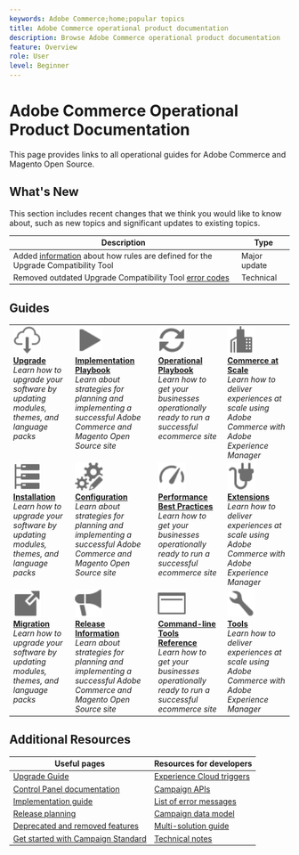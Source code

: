 ```yaml
---
keywords: Adobe Commerce;home;popular topics
title: Adobe Commerce operational product documentation
description: Browse Adobe Commerce operational product documentation
feature: Overview
role: User
level: Beginner
---
```


# Adobe Commerce Operational Product Documentation

This page provides links to all operational guides for Adobe Commerce and Magento Open Source.

## What's New

This section includes recent changes that we think you would like to know about, such as new topics and significant updates to existing topics.

| Description                                                                                                                        | Type         |
|------------------------------------------------------------------------------------------------------------------------------------|--------------|
| Added [information](upgrade/upgrade-compatibility-tool/overview.md) about how rules are defined for the Upgrade Compatibility Tool | Major update |
| Removed outdated Upgrade Compatibility Tool [error codes](upgrade/upgrade-compatibility-tool/error-messages.md)                    | Technical    |

## Guides

<table>
<tr>
  <td valign="top">
    <a href="upgrade/overview.md">
      <img alt="Upgrade" src="assets/icons/download-cloud.svg" width="50" height="50"/>
    </a>
    <div>
    <a href="upgrade/overview.md"><strong>Upgrade</strong></a>
    </div>
    <em>Learn how to upgrade your software by updating modules, themes, and language packs</em>
    <br>
  </td>
  <td valign="top">
    <a href="implementation-playbook/overview.md">
      <img alt="Implementation" src="assets/icons/play.svg" width="50" height="50"/>
    </a>
    <div>
    <a href="implementation-playbook/overview.md"><strong>Implementation Playbook</strong></a>
    </div>
    <em>Learn about strategies for planning and implementing a successful Adobe Commerce and Magento Open Source site</em>
    <br>
  </td>
  <td valign="top">
    <a href="operational-playbook/overview.md">
       <img alt="Operations" src="assets/icons/refresh.svg" width="50" height="50"/>
    </a>
    <div>
    <a href="operational-playbook/overview.md"><strong>Operational Playbook</strong></a>
    </div>
    <em>Learn how to get your businesses operationally ready to run a successful ecommerce site</em>
    <br>
  </td>
  <td valign="top">
    <a href="operational-playbook/overview.md">
       <img alt="Enterprise" src="assets/icons/enterprise.svg" width="50" height="50"/>
    </a>
    <div>
    <a href="commerce-at-scale/overview.md"><strong>Commerce at Scale</strong></a>
    </div>
    <em>Learn how to deliver experiences at scale using Adobe Commerce with Adobe Experience Manager</em>
    <br>
  </td>
</tr>
<tr>
  <td valign="top">
    <a href="https://devdocs.magento.com/guides/v2.4/install-gde/install-flow-diagram.html">
      <img alt="Installation" src="assets/icons/servers.svg" width="50" height="50"/>
    </a>
    <div>
    <a href="https://devdocs.magento.com/guides/v2.4/install-gde/install-flow-diagram.html"><strong>Installation</strong></a>
    </div>
    <em>Learn how to upgrade your software by updating modules, themes, and language packs</em>
    <br>
  </td>
  <td valign="top">
    <a href="https://devdocs.magento.com/guides/v2.4/config-guide/bk-config-guide.html">
      <img alt="Configuration" src="assets/icons/gears-edit.svg" width="50" height="50"/>
    </a>
    <div>
    <a href="https://devdocs.magento.com/guides/v2.4/config-guide/bk-config-guide.html"><strong>Configuration</strong></a>
    </div>
    <em>Learn about strategies for planning and implementing a successful Adobe Commerce and Magento Open Source site</em>
    <br>
  </td>
  <td valign="top">
    <a href="https://devdocs.magento.com/guides/v2.4/performance-best-practices/introduction.html">
       <img alt="Performance" src="assets/icons/gauge.svg" width="50" height="50"/>
    </a>
    <div>
    <a href="https://devdocs.magento.com/guides/v2.4/performance-best-practices/introduction.html"><strong>Performance Best Practices</strong></a>
    </div>
    <em>Learn how to get your businesses operationally ready to run a successful ecommerce site</em>
    <br>
  </td>
  <td valign="top">
    <a href="https://devdocs.magento.com/extensions/">
       <img alt="Extensions" src="assets/icons/extension.svg" width="50" height="50"/>
    </a>
    <div>
    <a href="https://devdocs.magento.com/extensions/"><strong>Extensions</strong></a>
    </div>
    <em>Learn how to deliver experiences at scale using Adobe Commerce with Adobe Experience Manager</em>
    <br>
  </td>
</tr>
<tr>
  <td valign="top">
    <a href="https://devdocs.magento.com/guides/v2.4/migration/bk-migration-guide.html">
      <img alt="Migration" src="assets/icons/move-to.svg" width="50" height="50"/>
    </a>
    <div>
    <a href="https://devdocs.magento.com/guides/v2.4/migration/bk-migration-guide.html"><strong>Migration</strong></a>
    </div>
    <em>Learn how to upgrade your software by updating modules, themes, and language packs</em>
    <br>
  </td>
  <td valign="top">
    <a href="https://devdocs.magento.com/guides/v2.4/release-notes/bk-release-notes.html">
      <img alt="Release Information" src="assets/icons/promote.svg" width="50" height="50"/>
    </a>
    <div>
    <a href="https://devdocs.magento.com/guides/v2.4/release-notes/bk-release-notes.html"><strong>Release Information</strong></a>
    </div>
    <em>Learn about strategies for planning and implementing a successful Adobe Commerce and Magento Open Source site</em>
    <br>
  </td>
  <td valign="top">
    <a href="https://devdocs.magento.com/guides/v2.4/reference/cli/magento.html">
       <img alt="Command-line tools" src="assets/icons/page-rule.svg" width="50" height="50"/>
    </a>
    <div>
    <a href="https://devdocs.magento.com/guides/v2.4/reference/cli/magento.html"><strong>Command-line Tools Reference</strong></a>
    </div>
    <em>Learn how to get your businesses operationally ready to run a successful ecommerce site</em>
    <br>
  </td>
  <td valign="top">
    <a href="https://devdocs.magento.com/quality-patches/tool.html">
       <img alt="Tools" src="assets/icons/wrench.svg" width="50" height="50"/>
    </a>
    <div>
    <a href="https://devdocs.magento.com/quality-patches/tool.html"><strong>Tools</strong></a>
    </div>
    <em>Learn how to deliver experiences at scale using Adobe Commerce with Adobe Experience Manager</em>
    <br>
  </td>
</tr>
</table>

## Additional Resources

| Useful pages                                                                                                       | Resources for developers                                                                                |
|--------------------------------------------------------------------------------------------------------------------|---------------------------------------------------------------------------------------------------------|
| [Upgrade Guide](upgrade/overview.md)                                                                               | [Experience Cloud triggers](integrating/using/about-adobe-experience-cloud-triggers.md)                 |
| [Control Panel documentation](https://experienceleague.adobe.com/docs/control-panel/using/control-panel-home.html) | [Campaign APIs](api/using/get-started-apis.md)                                                          |
| [Implementation guide](https://helpx.adobe.com/campaign/kb/campaign-standard-implementation-guide.html)            | [List of error messages](https://experienceleague.adobe.com/developer/campaign-errors/error_codes.html) |
| [Release planning](rn/using/release-planning.md)                                                                   | [Campaign data model](developing/using/datamodel-introduction.md)                                       |
| [Deprecated and removed features](rn/using/deprecated-features.md)                                                 | [Multi-solution guide](integrating/using/get-started-campaign-integrations.md)                          |
| [Get started with Campaign Standard](start/using/about-campaign-standard.md)                                       | [Technical notes](https://helpx.adobe.com/campaign/kb/acs-article-list.html)                            |
